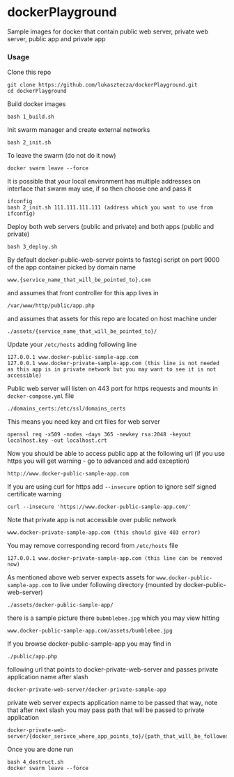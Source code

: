 # dockerPlayground
Sample images for docker that contain public web server, private web server, public app and private app

### Usage
Clone this repo
```
git clone https://github.com/lukasztecza/dockerPlayground.git
cd dockerPlayground
```
Build docker images
```
bash 1_build.sh
```
Init swarm manager and create external networks
```
bash 2_init.sh
```
To leave the swarm (do not do it now)
```
docker swarm leave --force
```
It is possible that your local environment has multiple addresses on interface that swarm may use, if so then choose one and pass it
```
ifconfig
bash 2_init.sh 111.111.111.111 (address which you want to use from ifconfig)
```
Deploy both web servers (public and private) and both apps (public and private)
```
bash 3_deploy.sh
```
By default docker-public-web-server points to fastcgi script on port 9000 of the app container picked by domain name
```
www.{service_name_that_will_be_pointed_to}.com
```
and assumes that front controller for this app lives in
```
/var/www/http/public/app.php
````
and assumes that assets for this repo are located on host machine under
```
./assets/{service_name_that_will_be_pointed_to}/
```
Update your `/etc/hosts` adding following line
```
127.0.0.1 www.docker-public-sample-app.com
127.0.0.1 www.docker-private-sample-app.com (this line is not needed as this app is in private network but you may want to see it is not accessible)
```
Public web server will listen on 443 port for https requests and mounts in `docker-compose.yml` file
```
./domains_certs:/etc/ssl/domains_certs
```
This means you need key and crt files for web server
```
openssl req -x509 -nodes -days 365 -newkey rsa:2048 -keyout localhost.key -out localhost.crt
```
Now you should be able to access public app at the following url (if you use https you will get warning - go to advanced and add exception)
```
http://www.docker-public-sample-app.com
```
If you are using curl for https add `--insecure` option to ignore self signed certificate warning
```
curl --insecure 'https://www.docker-public-sample-app.com/'
```
Note that private app is not accessible over public network
```
www.docker-private-sample-app.com (this should give 403 error)
```
You may remove corresponding record from `/etc/hosts` file
```
127.0.0.1 www.docker-private-sample-app.com (this line can be removed now)
```
As mentioned above web server expects assets for `www.docker-public-sample-app.com` to live under following directory (mounted by docker-public-web-server)
```
./assets/docker-public-sample-app/
```
there is a sample picture there `bubmblebee.jpg` which you may view hitting
```
www.docker-public-sample-app.com/assets/bumblebee.jpg
```
If you browse docker-public-sample-app you may find in
```
./public/app.php
```
following url that points to docker-private-web-server and passes private application name after slash
```
docker-private-web-server/docker-private-sample-app
```
private web server expects application name to be passed that way, note that after next slash you may pass path that will be passed to private application
```
docker-private-web-server/{docker_serivce_where_app_points_to}/{path_that_will_be_followed_to_the_docker_service_where_app_points_to}
```
Once you are done run
```
bash 4_destruct.sh
docker swarm leave --force
```
